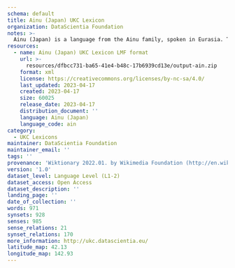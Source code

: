 ```yaml
---
schema: default
title: Ainu (Japan) UKC Lexicon
organization: DataScientia Foundation
notes: >-
  Ainu (Japan) is a language from the Ainu family, spoken in Eurasia. The UKC Lexicon of Ainu (Japan) is represented as a lexico-semantic network. It consists of words, word senses, synsets, as well as sense-level and synset-level relationships.
resources:
  - name: Ainu (Japan) UKC Lexicon LMF format
    url: >-
      resources/dfbcc731-ba65-41e4-b48c-17b6939cd13e/output-ain.zip
    format: xml
    license: https://creativecommons.org/licenses/by-nc-sa/4.0/
    last_updated: 2023-04-17
    created: 2023-04-17
    size: 60025
    release_date: 2023-04-17
    distribution_document: ''
    language: Ainu (Japan)
    language_code: ain
category:
  - UKC Lexicons
maintainer: DataScientia Foundation
maintainer_email: ''
tags: ''
provenance: 'Wiktionary 2022.01. by Wikimedia Foundation (http://en.wiktionary.org); CogNet 2.1 by Khuyagbaatar Batsuren, National University of Mongolia (http://cognet.ukc.disi.unitn.it); KinDiv: Kinship Diversity 1.0 by Temuulen Khishigsuren (http://ukc.disi.unitn.it/index.php/kinship/); UniMet: Universal Metonymy 1.0 by Temuulen Khishigsuren and Gábor Bella (http://ukc.disi.unitn.it/index.php/metonymy/); MorphyNet 2.0 by Gábor Bella and Khuyagbaatar Batsuren (http://ukc.disi.unitn.it/index.php/morphynet/); Antonymy 1.0 by Gábor Bella (http://ukc.datascientia.eu); NorthEuraLex 0.9 by Johannes Dellert and Gerhard Jäger, Eberhard Karls Universität Tübingen (http://northeuralex.org/); Princeton WordNet 2.1 by Princeton University (https://wordnet.princeton.edu)'
version: '1.0'
dataset_level: Language Level (L1-2)
dataset_access: Open Access
dataset_description: ''
landing_page: ''
date_of_collection: ''
words: 971
synsets: 928
senses: 985
sense_relations: 21
synset_relations: 170
more_information: http://ukc.datascientia.eu/
latitude_map: 42.13
longitude_map: 142.93
---
```

